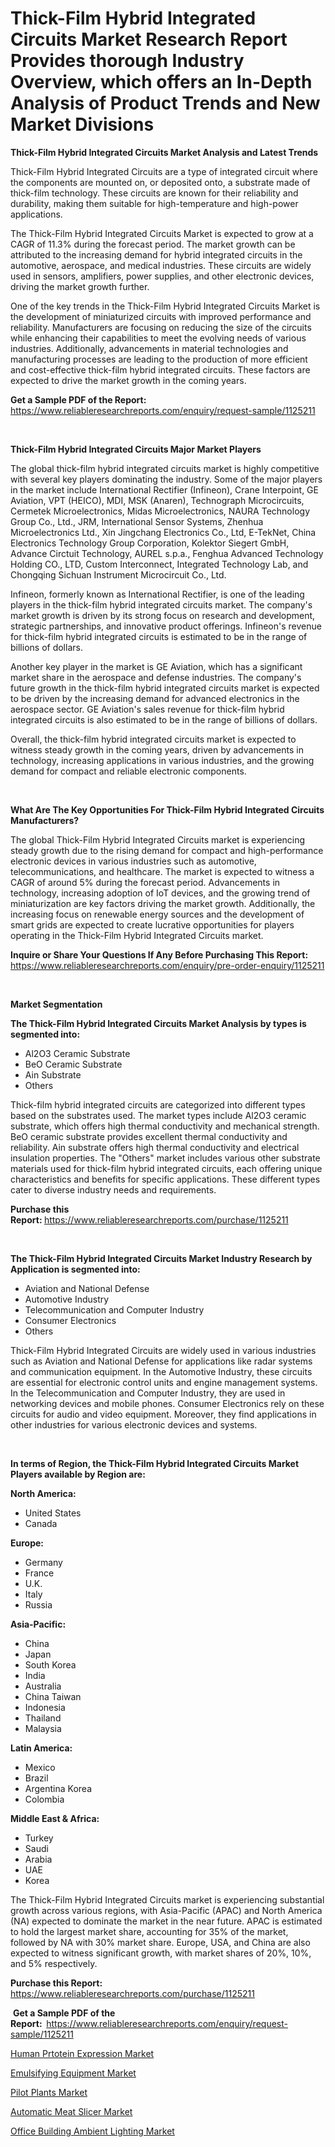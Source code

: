 <p><h1>Thick-Film Hybrid Integrated Circuits Market Research Report Provides thorough Industry Overview, which offers an In-Depth Analysis of Product Trends and New Market Divisions</h1></p><p><strong>Thick-Film Hybrid Integrated Circuits Market Analysis and Latest Trends</strong></p>
<p><p>Thick-Film Hybrid Integrated Circuits are a type of integrated circuit where the components are mounted on, or deposited onto, a substrate made of thick-film technology. These circuits are known for their reliability and durability, making them suitable for high-temperature and high-power applications.</p><p>The Thick-Film Hybrid Integrated Circuits Market is expected to grow at a CAGR of 11.3% during the forecast period. The market growth can be attributed to the increasing demand for hybrid integrated circuits in the automotive, aerospace, and medical industries. These circuits are widely used in sensors, amplifiers, power supplies, and other electronic devices, driving the market growth further.</p><p>One of the key trends in the Thick-Film Hybrid Integrated Circuits Market is the development of miniaturized circuits with improved performance and reliability. Manufacturers are focusing on reducing the size of the circuits while enhancing their capabilities to meet the evolving needs of various industries. Additionally, advancements in material technologies and manufacturing processes are leading to the production of more efficient and cost-effective thick-film hybrid integrated circuits. These factors are expected to drive the market growth in the coming years.</p></p>
<p><strong>Get a Sample PDF of the Report:&nbsp;</strong> <a href="https://www.reliableresearchreports.com/enquiry/request-sample/1125211">https://www.reliableresearchreports.com/enquiry/request-sample/1125211</a></p>
<p>&nbsp;</p>
<p><strong>Thick-Film Hybrid Integrated Circuits Major Market Players</strong></p>
<p><p>The global thick-film hybrid integrated circuits market is highly competitive with several key players dominating the industry. Some of the major players in the market include International Rectifier (Infineon), Crane Interpoint, GE Aviation, VPT (HEICO), MDI, MSK (Anaren), Technograph Microcircuits, Cermetek Microelectronics, Midas Microelectronics, NAURA Technology Group Co., Ltd., JRM, International Sensor Systems, Zhenhua Microelectronics Ltd., Xin Jingchang Electronics Co., Ltd, E-TekNet, China Electronics Technology Group Corporation, Kolektor Siegert GmbH, Advance Circtuit Technology, AUREL s.p.a., Fenghua Advanced Technology Holding CO., LTD, Custom Interconnect, Integrated Technology Lab, and Chongqing Sichuan Instrument Microcircuit Co., Ltd.</p><p>Infineon, formerly known as International Rectifier, is one of the leading players in the thick-film hybrid integrated circuits market. The company's market growth is driven by its strong focus on research and development, strategic partnerships, and innovative product offerings. Infineon's revenue for thick-film hybrid integrated circuits is estimated to be in the range of billions of dollars.</p><p>Another key player in the market is GE Aviation, which has a significant market share in the aerospace and defense industries. The company's future growth in the thick-film hybrid integrated circuits market is expected to be driven by the increasing demand for advanced electronics in the aerospace sector. GE Aviation's sales revenue for thick-film hybrid integrated circuits is also estimated to be in the range of billions of dollars.</p><p>Overall, the thick-film hybrid integrated circuits market is expected to witness steady growth in the coming years, driven by advancements in technology, increasing applications in various industries, and the growing demand for compact and reliable electronic components.</p></p>
<p>&nbsp;</p>
<p><strong>What Are The Key Opportunities For Thick-Film Hybrid Integrated Circuits Manufacturers?</strong></p>
<p><p>The global Thick-Film Hybrid Integrated Circuits market is experiencing steady growth due to the rising demand for compact and high-performance electronic devices in various industries such as automotive, telecommunications, and healthcare. The market is expected to witness a CAGR of around 5% during the forecast period. Advancements in technology, increasing adoption of IoT devices, and the growing trend of miniaturization are key factors driving the market growth. Additionally, the increasing focus on renewable energy sources and the development of smart grids are expected to create lucrative opportunities for players operating in the Thick-Film Hybrid Integrated Circuits market.</p></p>
<p><strong>Inquire or Share Your Questions If Any Before Purchasing This Report:</strong> <a href="https://www.reliableresearchreports.com/enquiry/pre-order-enquiry/1125211">https://www.reliableresearchreports.com/enquiry/pre-order-enquiry/1125211</a></p>
<p>&nbsp;</p>
<p><strong>Market Segmentation</strong></p>
<p><strong>The Thick-Film Hybrid Integrated Circuits Market Analysis by types is segmented into:</strong></p>
<p><ul><li>Al2O3 Ceramic Substrate</li><li>BeO Ceramic Substrate</li><li>Ain Substrate</li><li>Others</li></ul></p>
<p><p>Thick-film hybrid integrated circuits are categorized into different types based on the substrates used. The market types include Al2O3 ceramic substrate, which offers high thermal conductivity and mechanical strength. BeO ceramic substrate provides excellent thermal conductivity and reliability. Ain substrate offers high thermal conductivity and electrical insulation properties. The "Others" market includes various other substrate materials used for thick-film hybrid integrated circuits, each offering unique characteristics and benefits for specific applications. These different types cater to diverse industry needs and requirements.</p></p>
<p><strong>Purchase this Report:&nbsp;</strong><a href="https://www.reliableresearchreports.com/purchase/1125211">https://www.reliableresearchreports.com/purchase/1125211</a></p>
<p>&nbsp;</p>
<p><strong>The Thick-Film Hybrid Integrated Circuits Market Industry Research by Application is segmented into:</strong></p>
<p><ul><li>Aviation and National Defense</li><li>Automotive Industry</li><li>Telecommunication and Computer Industry</li><li>Consumer Electronics</li><li>Others</li></ul></p>
<p><p>Thick-Film Hybrid Integrated Circuits are widely used in various industries such as Aviation and National Defense for applications like radar systems and communication equipment. In the Automotive Industry, these circuits are essential for electronic control units and engine management systems. In the Telecommunication and Computer Industry, they are used in networking devices and mobile phones. Consumer Electronics rely on these circuits for audio and video equipment. Moreover, they find applications in other industries for various electronic devices and systems.</p></p>
<p>&nbsp;</p>
<p><strong>In terms of Region, the Thick-Film Hybrid Integrated Circuits Market Players available by Region are:</strong></p>
<p>
    <p> <strong> North America: </strong>
        <ul>
            <li>United States</li>
            <li>Canada</li>
        </ul>
        </p> 
    <p> <strong> Europe: </strong>
        <ul>
            <li>Germany</li>
            <li>France</li>
            <li>U.K.</li>
            <li>Italy</li>
            <li>Russia</li>
        </ul>
        </p> 
    <p> <strong> Asia-Pacific: </strong>
        <ul>
            <li>China</li>
            <li>Japan</li>
            <li>South Korea</li>
            <li>India</li>
            <li>Australia</li>
            <li>China Taiwan</li>
            <li>Indonesia</li>
            <li>Thailand</li>
            <li>Malaysia</li>
        </ul>
        </p> 
    <p> <strong> Latin America: </strong>
        <ul>
            <li>Mexico</li>
            <li>Brazil</li>
            <li>Argentina Korea</li>
            <li>Colombia</li>
        </ul>
        </p> 
    <p> <strong> Middle East & Africa: </strong>
        <ul>
            <li>Turkey</li>
            <li>Saudi</li>
            <li>Arabia</li>
            <li>UAE</li>
            <li>Korea</li>
        </ul>
    </p>
    </p>
<p><p>The Thick-Film Hybrid Integrated Circuits market is experiencing substantial growth across various regions, with Asia-Pacific (APAC) and North America (NA) expected to dominate the market in the near future. APAC is estimated to hold the largest market share, accounting for 35% of the market, followed by NA with 30% market share. Europe, USA, and China are also expected to witness significant growth, with market shares of 20%, 10%, and 5% respectively.</p></p>
<p><strong>Purchase this Report: </strong><a href="https://www.reliableresearchreports.com/purchase/1125211">https://www.reliableresearchreports.com/purchase/1125211</a></p>
<p>&nbsp;<strong>Get a Sample PDF of the Report:&nbsp;&nbsp;</strong><a href="https://www.reliableresearchreports.com/enquiry/request-sample/1125211">https://www.reliableresearchreports.com/enquiry/request-sample/1125211</a></p>
<p><strong></strong></p>
<p><p><a href="https://issuu.com/reportprime-2/docs/human-prtotein-expression-market-size-2030.pptx">Human Prtotein Expression Market</a></p><p><a href="https://medium.com/@judyolson40/emulsifying-equipment-market-comprehensive-assessment-by-type-application-and-geography-eb75a872c3bb">Emulsifying Equipment Market</a></p><p><a href="https://medium.com/@judyolson40/pilot-plants-market-analysis-its-cagr-market-segmentation-and-global-industry-overview-cb0215d32165">Pilot Plants Market</a></p><p><a href="https://medium.com/@juliemoreno2007/automatic-meat-slicer-market-research-report-its-history-and-forecast-2024-to-2031-62322ef45c6c">Automatic Meat Slicer Market</a></p><p><a href="https://issuu.com/reportprime-2/docs/office-building-ambient-lighting-market-size-2030.">Office Building Ambient Lighting Market</a></p></p>
